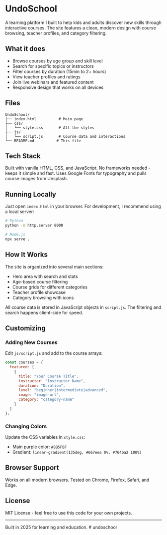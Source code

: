 # UndoSchool

A learning platform I built to help kids and adults discover new skills through interactive courses. The site features a clean, modern design with course browsing, teacher profiles, and category filtering.

## What it does

- Browse courses by age group and skill level
- Search for specific topics or instructors
- Filter courses by duration (15min to 2+ hours)
- View teacher profiles and ratings
- Join live webinars and featured content
- Responsive design that works on all devices

## Files

```
UndoSchool/
├── index.html          # Main page
├── css/
│   └── style.css       # All the styles
├── js/
│   └── script.js       # Course data and interactions
└── README.md          # This file
```

## Tech Stack

Built with vanilla HTML, CSS, and JavaScript. No frameworks needed - keeps it simple and fast. Uses Google Fonts for typography and pulls course images from Unsplash.

## Running Locally

Just open `index.html` in your browser. For development, I recommend using a local server:

```bash
# Python
python -m http.server 8000

# Node.js  
npx serve .
```

## How It Works

The site is organized into several main sections:
- Hero area with search and stats
- Age-based course filtering  
- Course grids for different categories
- Teacher profile showcase
- Category browsing with icons

All course data is stored in JavaScript objects in `script.js`. The filtering and search happens client-side for speed.

## Customizing

### Adding New Courses

Edit `js/script.js` and add to the course arrays:

```javascript
const courses = {
  featured: [
    {
      title: "Your Course Title",
      instructor: "Instructor Name", 
      duration: "Duration",
      level: "beginner|intermediate|advanced",
      image: "image-url",
      category: "category-name"
    }
  ]
};
```

### Changing Colors

Update the CSS variables in `style.css`:
- Main purple color: `#8B5FBF`
- Gradient: `linear-gradient(135deg, #667eea 0%, #764ba2 100%)`

## Browser Support

Works on all modern browsers. Tested on Chrome, Firefox, Safari, and Edge.

## License

MIT License - feel free to use this code for your own projects.

---

Built in 2025 for learning and education.
#   u n d o s c h o o l  
 